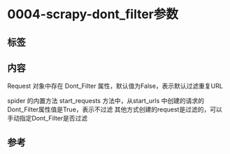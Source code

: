 # 0004-scrapy-dont_filter参数

## 标签

## 内容

Request 对象中存在 Dont_Filter 属性，默认值为False，表示默认过滤重复URL

spider 的内置方法 start_requests 方法中，从start_urls 中创建的请求的Dont_Filter属性值是True，表示不过滤
其他方式创建的request是过滤的，可以手动指定Dont_Filter是否过滤

## 参考
